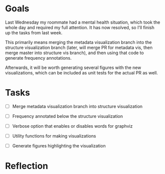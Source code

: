 # Goals

Last Wednesday my roommate had a mental health situation, which took the whole
day and required my full attention. It has now resolved, so I'll finish up the
tasks from last week.

This primarily means merging the metadata visualization branch into the
structure visualization branch (later, will merge PR for metadata vis, then
merge master into structure vis branch), and then using that code to generate
frequency annotations.

Afterwards, it will be worth generating several figures with the new
visualizations, which can be included as unit tests for the actual PR as well.


# Tasks

* [ ] Merge metadata visualization branch into structure visualization
* [ ] Frequency annotated below the structure visualization
* [ ] Verbose option that enables or disables words for graphviz
* [ ] Utility functions for making visualizations
* [ ] Generate figures highlighting the visualization


# Reflection
